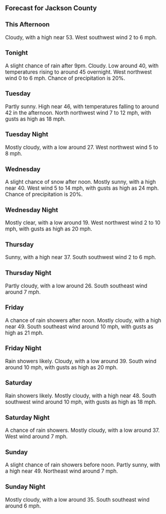 <div>
   <h2>Forecast for Jackson County</h2>
   <p>
      <div style="font-size:120%">
         <h3>This Afternoon</h3>Cloudy, with a high near 53. West southwest wind 2 to 6 mph.<br></div>
   </p>
   <p>
      <div style="font-size:120%">
         <h3>Tonight</h3>A slight chance of rain after 9pm. Cloudy. Low around 40, with temperatures rising to around 45 overnight. West northwest
         wind 0 to 6 mph. Chance of precipitation is 20%.<br></div>
   </p>
   <p>
      <div style="font-size:120%">
         <h3>Tuesday</h3>Partly sunny. High near 46, with temperatures falling to around 42 in the afternoon. North northwest wind 7 to 12 mph, with
         gusts as high as 18 mph.<br></div>
   </p>
   <p>
      <div style="font-size:120%">
         <h3>Tuesday Night</h3>Mostly cloudy, with a low around 27. West northwest wind 5 to 8 mph.<br></div>
   </p>
   <p>
      <div style="font-size:120%">
         <h3>Wednesday</h3>A slight chance of snow after noon. Mostly sunny, with a high near 40. West wind 5 to 14 mph, with gusts as high as 24 mph.
         Chance of precipitation is 20%.<br></div>
   </p>
   <p>
      <div style="font-size:120%">
         <h3>Wednesday Night</h3>Mostly clear, with a low around 19. West northwest wind 2 to 10 mph, with gusts as high as 20 mph.<br></div>
   </p>
   <p>
      <div style="font-size:120%">
         <h3>Thursday</h3>Sunny, with a high near 37. South southwest wind 2 to 6 mph.<br></div>
   </p>
   <p>
      <div style="font-size:120%">
         <h3>Thursday Night</h3>Partly cloudy, with a low around 26. South southeast wind around 7 mph.<br></div>
   </p>
   <p>
      <div style="font-size:120%">
         <h3>Friday</h3>A chance of rain showers after noon. Mostly cloudy, with a high near 49. South southeast wind around 10 mph, with gusts as
         high as 21 mph.<br></div>
   </p>
   <p>
      <div style="font-size:120%">
         <h3>Friday Night</h3>Rain showers likely. Cloudy, with a low around 39. South wind around 10 mph, with gusts as high as 20 mph.<br></div>
   </p>
   <p>
      <div style="font-size:120%">
         <h3>Saturday</h3>Rain showers likely. Mostly cloudy, with a high near 48. South southwest wind around 10 mph, with gusts as high as 18 mph.<br></div>
   </p>
   <p>
      <div style="font-size:120%">
         <h3>Saturday Night</h3>A chance of rain showers. Mostly cloudy, with a low around 37. West wind around 7 mph.<br></div>
   </p>
   <p>
      <div style="font-size:120%">
         <h3>Sunday</h3>A slight chance of rain showers before noon. Partly sunny, with a high near 49. Northeast wind around 7 mph.<br></div>
   </p>
   <p>
      <div style="font-size:120%">
         <h3>Sunday Night</h3>Mostly cloudy, with a low around 35. South southeast wind around 6 mph.<br></div>
   </p>
</div>